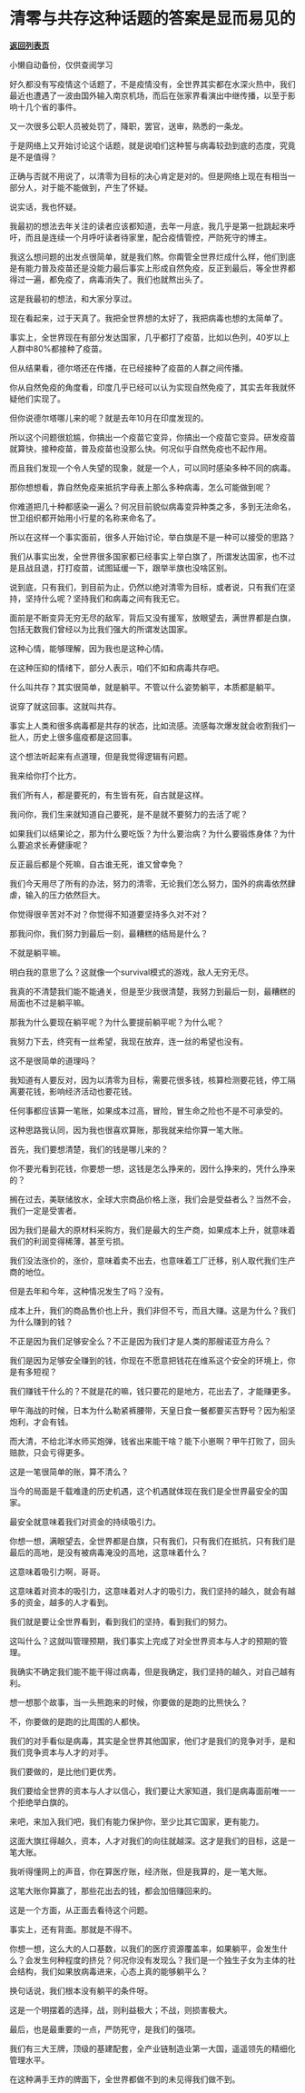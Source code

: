 # 清零与共存这种话题的答案是显而易见的

[**返回列表页**](/gzh/记忆承载)

小懒自动备份，仅供查阅学习

好久都没有写疫情这个话题了，不是疫情没有，全世界其实都在水深火热中，我们最近也遭遇了一波由国外输入南京机场，而后在张家界看演出中继传播，以至于影响十几个省的事件。

  

又一次很多公职人员被处罚了，降职，罢官，送审，熟悉的一条龙。

  

于是网络上又开始讨论这个话题，就是说咱们这种誓与病毒较劲到底的态度，究竟是不是值得？  

  

正确与否就不用说了，以清零为目标的决心肯定是对的。但是网络上现在有相当一部分人，对于能不能做到，产生了怀疑。

  

说实话，我也怀疑。  

  

我最初的想法去年关注的读者应该都知道，去年一月底，我几乎是第一批跳起来呼吁，而且是连续一个月呼吁读者待家里，配合疫情管控，严防死守的博主。  

  

我这么想问题的出发点很简单，就是我们熬。你甭管全世界烂成什么样，他们到底是有能力普及疫苗还是没能力最后事实上形成自然免疫，反正到最后，等全世界都得过一遍，都免疫了，病毒消失了。我们也就熬出头了。  

  

这是我最初的想法，和大家分享过。

  

现在看起来，过于天真了。我把全世界想的太好了，我把病毒也想的太简单了。

  

事实上，全世界现在有部分发达国家，几乎都打了疫苗，比如以色列，40岁以上人群中80%都接种了疫苗。  

  

但从结果看，德尔塔还在传播，在已经接种了疫苗的人群之间传播。

  

你从自然免疫的角度看，印度几乎已经可以认为实现自然免疫了，其实去年我就怀疑他们实现了。  

  

但你说德尔塔哪儿来的呢？就是去年10月在印度发现的。

  

所以这个问题很尬尴，你搞出一个疫苗它变异，你搞出一个疫苗它变异。研发疫苗就算快，接种疫苗，普及疫苗也没那么快。何况似乎自然免疫也不起作用。  

  

而且我们发现一个令人失望的现象，就是一个人，可以同时感染多种不同的病毒。  

  

那你想想看，靠自然免疫来抵抗字母表上那么多种病毒，怎么可能做到呢？  

  

你难道把几十种都感染一遍么？何况目前貌似病毒变异种类之多，多到无法命名，世卫组织都开始用小行星的名称来命名了。  

  

所以在这样一个事实面前，很多人开始讨论，举白旗是不是一种可以接受的思路？  

  

我们从事实出发，全世界很多国家都已经事实上举白旗了，所谓发达国家，也不过是且战且退，打打疫苗，试图延缓一下，跟举半旗也没啥区别。  

  

说到底，只有我们，到目前为止，仍然以绝对清零为目标，或者说，只有我们在坚持，坚持什么呢？坚持我们和病毒之间有我无它。  

  

面前是不断变异无穷无尽的敌军，背后又没有援军，放眼望去，满世界都是白旗，包括无数我们曾经以为比我们强大的所谓发达国家。  

  

这种心情，能够理解，因为我也是这种心情。

  

在这种压抑的情绪下，部分人表示，咱们不如和病毒共存吧。  

  

什么叫共存？其实很简单，就是躺平。不管以什么姿势躺平，本质都是躺平。

  

说穿了就这回事。这就叫共存。

  

事实上人类和很多病毒都是共存的状态，比如流感。流感每次爆发就会收割我们一批人，历史上很多瘟疫都是这回事。  

  

这个想法听起来有点道理，但是我觉得逻辑有问题。  

  

我来给你打个比方。

  

我们所有人，都是要死的，有生皆有死，自古就是这样。  

  

我问你，我们生来就知道自己要死，是不是就不要努力的去活了呢？

  

如果我们以结果论之，那为什么要吃饭？为什么要治病？为什么要锻炼身体？为什么要追求长寿健康呢？

  

反正最后都是个死嘛，自古谁无死，谁又曾幸免？  

  

我们今天用尽了所有的办法，努力的清零，无论我们怎么努力，国外的病毒依然肆虐，输入的压力依然巨大。  

  

你觉得很辛苦对不对？你觉得不知道要坚持多久对不对？

  

那我问你，我们努力到最后一刻，最糟糕的结局是什么？

  

不就是躺平嘛。

  

明白我的意思了么？这就像一个survival模式的游戏，敌人无穷无尽。  

  

我真的不清楚我们能不能通关，但是至少我很清楚，我努力到最后一刻，最糟糕的局面也不过是躺平嘛。  

  

那我为什么要现在躺平呢？为什么要提前躺平呢？为什么呢？  

  

我努力下去，终究有一丝希望，我现在放弃，连一丝的希望也没有。  

  

这不是很简单的道理吗？  

  

我知道有人要反对，因为以清零为目标，需要花很多钱，核算检测要花钱，停工隔离要花钱，影响经济活动也要花钱。  

  

任何事都应该算一笔账，如果成本过高，冒险，冒生命之险也不是不可承受的。  

  

这种思路我认同，因为我也很喜欢算账，那我就来给你算一笔大账。

  

首先，我们要想清楚，我们的钱是哪儿来的？  

  

你不要光看到花钱，你要想一想，这钱是怎么挣来的，因什么挣来的，凭什么挣来的？  

  

搁在过去，美联储放水，全球大宗商品价格上涨，我们会是受益者么？当然不会，我们一定是受害者。

  

因为我们是最大的原材料采购方，我们是最大的生产商，如果成本上升，就意味着我们的利润变得稀薄，甚至亏损。

  

我们没法涨价的，涨价，意味着卖不出去，也意味着工厂迁移，别人取代我们生产商的地位。

  

但是去年和今年，这种情况发生了吗？没有。

  

成本上升，我们的商品售价也上升，我们非但不亏，而且大赚。这是为什么？我们为什么赚到的钱？  

  

不正是因为我们足够安全么？不正是因为我们才是人类的那艘诺亚方舟么？

  

我们是因为足够安全赚到的钱，你现在不愿意把钱花在维系这个安全的环境上，你是有多短视？  

  

我们赚钱干什么的？不就是花的嘛，钱只要花的是地方，花出去了，才能赚更多。  

  

甲午海战的时候，日本为什么勒紧裤腰带，天皇日食一餐都要买吉野号？因为船坚炮利，才会有钱。  

  

而大清，不给北洋水师买炮弹，钱省出来能干啥？能下小崽啊？甲午打败了，回头赔款，只会亏得更多。  

  

这是一笔很简单的账，算不清么？

  

当今的局面是千载难逢的历史机遇，这个机遇就体现在我们是全世界最安全的国家。

  

最安全就意味着我们对资金的持续吸引力。

  

你想一想，满眼望去，全世界都是白旗，只有我们，只有我们在抵抗，只有我们是最后的高地，是没有被病毒淹没的高地，这意味着什么？

  

这意味着吸引力啊，哥哥。

  

这意味着对资本的吸引力，这意味着对人才的吸引力，我们坚持的越久，就会有越多的资金，越多的人才看到。  

  

我们就是要让全世界看到，看到我们的坚持，看到我们的努力。

  

这叫什么？这就叫管理预期，我们事实上完成了对全世界资本与人才的预期的管理。

  

我确实不确定我们能不能干得过病毒，但是我确定，我们坚持的越久，对自己越有利。  

  

想一想那个故事，当一头熊跑来的时候，你要做的是跑的比熊快么？  

  

不，你要做的是跑的比周围的人都快。

  

我们的对手看似是病毒，其实是全世界其他国家，他们才是我们的竞争对手，是和我们竞争资本与人才的对手。

  

我们要做的，是比他们更优秀。

  

我们要给全世界的资本与人才以信心，我们要让大家知道，我们是病毒面前唯一一个拒绝举白旗的。

  

来吧，来加入我们吧，我们有能力保护你，至少比其它国家，更有能力。

  

这面大旗扛得越久，资本，人才对我们的向往就越深。这才是我们的目标，这是一笔大账。

  

我听得懂网上的声音，你在算医疗账，经济账，但是我算的，是一笔大账。  

  

这笔大账你算赢了，那些花出去的钱，都会加倍赚回来的。

  

这是一个方面，从正面去看待这个问题。  

  

事实上，还有背面。那就是不得不。

  

你想一想，这么大的人口基数，以我们的医疗资源覆盖率，如果躺平，会发生什么？会发生何种程度的挤兑？何况你没有发现么？我们是一个独生子女为主体的社会结构，我们如果放病毒进来，心态上真的能够躺平么？

  

换句话说，我们根本没有躺平的条件呀。  

  

这是一个明摆着的选择，战，则利益极大；不战，则损害极大。

  

最后，也是最重要的一点，严防死守，是我们的强项。

  

我们有三大王牌，顶级的基建配套，全产业链制造业第一大国，遥遥领先的精细化管理水平。

  

在这种满手王炸的牌面下，全世界都做不到的未见得我们做不到。

